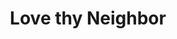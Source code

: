 ---
pid: LLP320
title: Love thy Neighbor
location_transcription: Rittenhouse Square
zipcode: '19122'
outside_phl: 
neighborhood: Yorktown,Old Kensington,Jinogi
age: '18'
age_range: 13-19
instagram: 
image_file_name: LLP_320.jpg
proposal_transcription: Since Philly is the city of neighborhoods, it's a heart showing
  a bunch of the neifhborhoods here.
topic: Culture,Education,Neighborhoods,Love
topic_summary: 0, 0, 0, 0
type: Mural,Sculpture Statue,Image
keywords_other: 
credit: Sydney
image_labels: 
twitter: 
facebook: 
permalink: "/monuments/llp320/"
layout: item-page
---